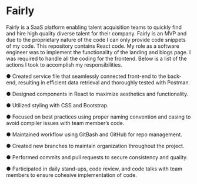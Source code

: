 # Fairly

Fairly is a SaaS platform enabling talent acquisition teams to quickly find and hire high quality diverse talent for their company. Fairly is an MVP and due to the proprietary nature of the code I can only provide code snippets of my code. This repository contains React code.
My role as a software engineer was to implement the functionality of the landing and blogs page. I was required to handle all the coding for the frontend. Below is a list of the actions I took to accomplish my responsibilities.

● Created service file that seamlessly connected front-end to the back-end, resulting in efficient data retrieval and thoroughly tested with Postman.

● Designed components in React to maximize aesthetics and functionality.

● Utilized styling with CSS and Bootstrap.

● Focused on best practices using proper naming convention and casing to avoid compiler issues with team member’s code.

● Maintained workflow using GitBash and GitHub for repo management.

● Created new branches to maintain organization throughout the project.

● Performed commits and pull requests to secure consistency and quality.

● Participated in daily stand-ups, code review, and code talks with team members to ensure cohesive implementation of code.
